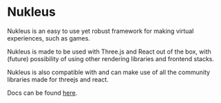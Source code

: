 # Nukleus

Nukleus is an easy to use yet robust framework for making virtual experiences, such as games.

Nukleus is made to be used with Three.js and React out of the box, with (future) possibility of using other rendering libraries and frontend stacks.

<!-- We encourage you look at community made packages for Nukleus. -->

Nukleus is also compatible with and can make use of all the community libraries made for threejs and react.

Docs can be found [here](https://mfucek.notion.site/Docs-13040c9f22344f62ba65fbda01566959?pvs=4).
